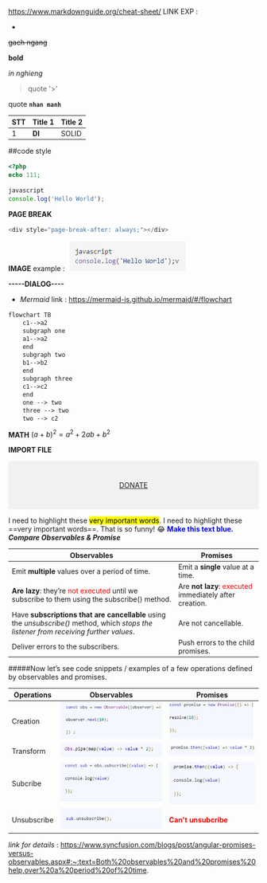 
https://www.markdownguide.org/cheat-sheet/ LINK EXP : 

- 

~~gach ngang~~

**bold**

*in nghieng*

>quote '>'

quote  **`nhan manh`**

| STT | Title 1 | Title 2 |
| --- | ------- | ------- |
| 1   | **DI**  | SOLID   |

##code style

```php
<?php
echo 111;
```

```js
javascript
console.log('Hello World');
```
**PAGE BREAK**
```js
<div style="page-break-after: always;"></div>
```
<div style="page-break-after: always;"></div>

**IMAGE**
example :
![](2022-08-04-21-35-22.png)

**-----DIALOG----**

+ *Mermaid*
link : https://mermaid-js.github.io/mermaid/#/flowchart
```mermaid
flowchart TB
    c1-->a2
    subgraph one
    a1-->a2
    end
    subgraph two
    b1-->b2
    end
    subgraph three
    c1-->c2
    end
    one --> two
    three --> two
    two --> c2
```
**MATH**
$(a+b)^2 = a^2 + 2ab + b^2$

**IMPORT FILE**

<div style="background-color:rgba(0, 0, 0, 0.0470588); text-align:center; vertical-align: middle; padding:40px 0;">
<a href="/donate">DONATE</a>
</div>


I need to highlight these <mark>very important words</mark>.
I need to highlight these ==very important words==.
That is so funny! :joy:
<span style="color:blue;font-weight:bold">Make this text blue.</span>
***Compare Observables & Promise***

| Observables                                                                                                                             | Promises                                                                              |
| --------------------------------------------------------------------------------------------------------------------------------------- | ------------------------------------------------------------------------------------- |
| Emit **multiple** values over a period of time.                                                                                         | Emit a **single** value at a time.                                                    |  |
| **Are lazy**: they’re <span style="color:red">not executed</span> until we subscribe to them using the subscribe() method.              | Are **not lazy**: <span style="color:red">executed</span> immediately after creation. |  |
| Have **subscriptions that are cancellable** using the *unsubscribe()* method, which *stops the listener from receiving further values*. | Are not cancellable.                                                                  |  |
| Deliver errors to the subscribers.                                                                                                      | Push errors to the child promises.                                                    |


#####Now let’s see code snippets / examples of a few operations defined by observables and promises.

| Operations  | Observables                  | Promises                                             |
| ----------- | ---------------------------- | ---------------------------------------------------- |
| Creation    | ![](2022-08-04-22-52-29.png) | ![](2022-08-04-22-53-49.png)                         |
| Transform   | ![](2022-08-04-22-54-57.png) | ![](2022-08-04-22-55-58.png)                         |
| Subcribe    | ![](2022-08-04-22-56-20.png) | ![](2022-08-04-22-56-44.png)                         |
| Unsubscribe | ![](2022-08-04-22-57-23.png) | **<span style="color:red">Can't unsubcribe </span>** |

*link for details* : https://www.syncfusion.com/blogs/post/angular-promises-versus-observables.aspx#:~:text=Both%20observables%20and%20promises%20help,over%20a%20period%20of%20time.